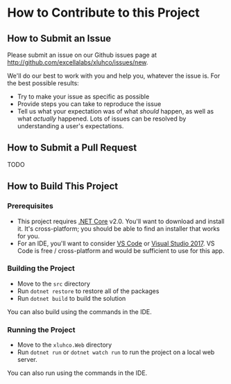 # How to Contribute to this Project

## How to Submit an Issue

Please submit an issue on our Github issues page at <http://github.com/excellalabs/xluhco/issues/new>.

We'll do our best to work with you and help you, whatever the issue is. For the best possible results:

* Try to make your issue as specific as possible
* Provide steps you can take to reproduce the issue
* Tell us what your expectation was of what *should* happen, as well as what *actually* happened. Lots of issues can be resolved by understanding a user's expectations.

## How to Submit a Pull Request

TODO

## How to Build This Project

### Prerequisites

* This project requires [.NET Core](https://www.microsoft.com/net/download/core) v2.0. You'll want to download and install it. It's cross-platform; you should be able to find an installer that works for you.
* For an IDE, you'll want to consider [VS Code](https://code.visualstudio.com) or [Visual Studio 2017](https://www.visualstudio.com/). VS Code is free / cross-platform and would be sufficient to use for this app.

### Building the Project

* Move to the `src` directory
* Run `dotnet restore` to restore all of the packages
* Run `dotnet build` to build the solution

You can also build using the commands in the IDE.

### Running the Project

* Move to the `xluhco.Web` directory
* Run `dotnet run` or `dotnet watch run` to run the project on a local web server.

You can also run using the commands in the IDE.
